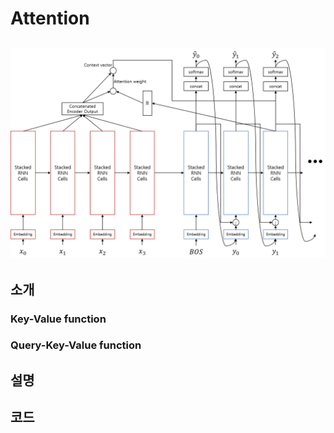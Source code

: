 # Attention

## ![](/assets/seq2seq_with_attn_architecture.png)

## 소개

### Key-Value function

### Query-Key-Value function

## 설명

## 코드

